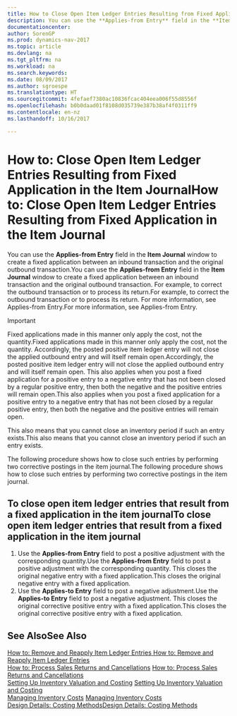 ```yaml
---
title: How to Close Open Item Ledger Entries Resulting from Fixed Application in the Item Journal
description: You can use the **Applies-from Entry** field in the **Item Journal** window to create a fixed application between an inbound transaction and the original outbound transaction. For example, to correct the outbound transaction or to process its return.
documentationcenter: 
author: SorenGP
ms.prod: dynamics-nav-2017
ms.topic: article
ms.devlang: na
ms.tgt_pltfrm: na
ms.workload: na
ms.search.keywords: 
ms.date: 08/09/2017
ms.author: sgroespe
ms.translationtype: HT
ms.sourcegitcommit: 4fefaef7380ac10836fcac404eea006f55d8556f
ms.openlocfilehash: b0b0daad01f8108d035739e387b38af4f0311ff9
ms.contentlocale: en-nz
ms.lasthandoff: 10/16/2017

---
```

# <a name="how-to-close-open-item-ledger-entries-resulting-from-fixed-application-in-the-item-journal"></a><span data-ttu-id="ba7bb-104">How to: Close Open Item Ledger Entries Resulting from Fixed Application in the Item Journal</span><span class="sxs-lookup"><span data-stu-id="ba7bb-104">How to: Close Open Item Ledger Entries Resulting from Fixed Application in the Item Journal</span></span>
<span data-ttu-id="ba7bb-105">You can use the **Applies-from Entry** field in the **Item Journal** window to create a fixed application between an inbound transaction and the original outbound transaction.</span><span class="sxs-lookup"><span data-stu-id="ba7bb-105">You can use the **Applies-from Entry** field in the **Item Journal** window to create a fixed application between an inbound transaction and the original outbound transaction.</span></span> <span data-ttu-id="ba7bb-106">For example, to correct the outbound transaction or to process its return.</span><span class="sxs-lookup"><span data-stu-id="ba7bb-106">For example, to correct the outbound transaction or to process its return.</span></span> <span data-ttu-id="ba7bb-107">For more information, see Applies-from Entry.</span><span class="sxs-lookup"><span data-stu-id="ba7bb-107">For more information, see Applies-from Entry.</span></span>  

> [!IMPORTANT]  
>  <span data-ttu-id="ba7bb-108">Fixed applications made in this manner only apply the cost, not the quantity.</span><span class="sxs-lookup"><span data-stu-id="ba7bb-108">Fixed applications made in this manner only apply the cost, not the quantity.</span></span> <span data-ttu-id="ba7bb-109">Accordingly, the posted positive item ledger entry will not close the applied outbound entry and will itself remain open.</span><span class="sxs-lookup"><span data-stu-id="ba7bb-109">Accordingly, the posted positive item ledger entry will not close the applied outbound entry and will itself remain open.</span></span> <span data-ttu-id="ba7bb-110">This also applies when you post a fixed application for a positive entry to a negative entry that has not been closed by a regular positive entry, then both the negative and the positive entries will remain open.</span><span class="sxs-lookup"><span data-stu-id="ba7bb-110">This also applies when you post a fixed application for a positive entry to a negative entry that has not been closed by a regular positive entry, then both the negative and the positive entries will remain open.</span></span>  
>   
>  <span data-ttu-id="ba7bb-111">This also means that you cannot close an inventory period if such an entry exists.</span><span class="sxs-lookup"><span data-stu-id="ba7bb-111">This also means that you cannot close an inventory period if such an entry exists.</span></span>  

<span data-ttu-id="ba7bb-112">The following procedure shows how to close such entries by performing two corrective postings in the item journal.</span><span class="sxs-lookup"><span data-stu-id="ba7bb-112">The following procedure shows how to close such entries by performing two corrective postings in the item journal.</span></span>  

## <a name="to-close-open-item-ledger-entries-that-result-from-a-fixed-application-in-the-item-journal"></a><span data-ttu-id="ba7bb-113">To close open item ledger entries that result from a fixed application in the item journal</span><span class="sxs-lookup"><span data-stu-id="ba7bb-113">To close open item ledger entries that result from a fixed application in the item journal</span></span>  

1.  <span data-ttu-id="ba7bb-114">Use the **Applies-from Entry** field to post a positive adjustment with the corresponding quantity.</span><span class="sxs-lookup"><span data-stu-id="ba7bb-114">Use the **Applies-from Entry** field to post a positive adjustment with the corresponding quantity.</span></span> <span data-ttu-id="ba7bb-115">This closes the original negative entry with a fixed application.</span><span class="sxs-lookup"><span data-stu-id="ba7bb-115">This closes the original negative entry with a fixed application.</span></span>  
2.  <span data-ttu-id="ba7bb-116">Use the **Applies-to Entry** field to post a negative adjustment.</span><span class="sxs-lookup"><span data-stu-id="ba7bb-116">Use the **Applies-to Entry** field to post a negative adjustment.</span></span> <span data-ttu-id="ba7bb-117">This closes the original corrective positive entry with a fixed application.</span><span class="sxs-lookup"><span data-stu-id="ba7bb-117">This closes the original corrective positive entry with a fixed application.</span></span>  

## <a name="see-also"></a><span data-ttu-id="ba7bb-118">See Also</span><span class="sxs-lookup"><span data-stu-id="ba7bb-118">See Also</span></span>  
[<span data-ttu-id="ba7bb-119"> How to: Remove and Reapply Item Ledger Entries</span><span class="sxs-lookup"><span data-stu-id="ba7bb-119"> How to: Remove and Reapply Item Ledger Entries</span></span>](finance-how-to-remove-and-reapply-item-entries.md)  
 <span data-ttu-id="ba7bb-120">[How to: Process Sales Returns and Cancellations](sales-how-process-sales-returns-cancellations.md) </span><span class="sxs-lookup"><span data-stu-id="ba7bb-120">[How to: Process Sales Returns and Cancellations](sales-how-process-sales-returns-cancellations.md) </span></span>  
 <span data-ttu-id="ba7bb-121">[Setting Up Inventory Valuation and Costing](finance-set-up-inventory-valuation-and-costing.md) </span><span class="sxs-lookup"><span data-stu-id="ba7bb-121">[Setting Up Inventory Valuation and Costing](finance-set-up-inventory-valuation-and-costing.md) </span></span>  
 <span data-ttu-id="ba7bb-122">[Managing Inventory Costs](finance-manage-inventory-costs.md) </span><span class="sxs-lookup"><span data-stu-id="ba7bb-122">[Managing Inventory Costs](finance-manage-inventory-costs.md) </span></span>  
 [<span data-ttu-id="ba7bb-123">Design Details: Costing Methods</span><span class="sxs-lookup"><span data-stu-id="ba7bb-123">Design Details: Costing Methods</span></span>](design-details-costing-methods.md)

